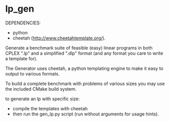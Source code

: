 lp_gen
======

DEPENDENCIES: 

* python
* cheetah (http://www.cheetahtemplate.org/).

Generate a benchmark suite of feasible (easy) linear programs
in both CPLEX ".lp" and a simplified ".dlp" format (and any format you care to write a template for).

The Generator uses cheetah, a python templating engine to make it easy to output to various formats.

To build a complete benchmark with problems of various sizes you may use the included CMake build system.

to generate an lp with specific size:

* compile the templates with cheetah
* then run the gen_lp.py script (run without arguments for usage hints).
